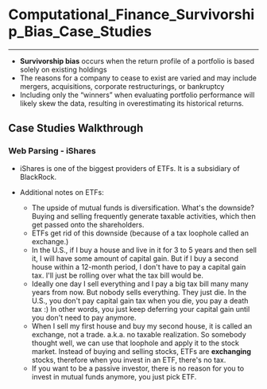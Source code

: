 # Computational_Finance_Survivorship_Bias_Case_Studies
------------------------------------------------

* **Survivorship bias** occurs when the return profile of a portfolio is based solely on existing holdings
* The reasons for a company to cease to exist are varied and may include mergers, acquisitions, corporate restructurings, or bankruptcy
* Including only the “winners” when evaluating portfolio performance will likely skew the data, resulting in overestimating its historical returns.

## Case Studies Walkthrough

### Web Parsing - iShares

* iShares is one of the biggest providers of ETFs. It is a subsidiary of BlackRock.

* Additional notes on ETFs:
  *  The upside of mutual funds is diversification. What's the downside? Buying and selling frequently generate taxable activities, which then get passed onto the shareholders.
  *  ETFs get rid of this downside (because of a tax loophole called an exchange.)
  *  In the U.S., if I buy a house and live in it for 3 to 5 years and then sell it, I will have some amount of capital gain. But if I buy a second house within a 12-month period, I don't have to pay a capital gain tax. I'll just be rolling over what the tax bill would be.
  *  Ideally one day I sell everything and I pay a big tax bill many many years from now. But nobody sells everything. They just die. In the U.S., you don't pay capital gain tax when you die, you pay a death tax :) In other words, you just keep deferring your capital gain until you don't need to pay anymore. 
  *  When I sell my first house and buy my second house, it is called an exchange, not a trade. a.k.a. no taxable realization. So somebody thought well, we can use that loophole and apply it to the stock market. Instead of buying and selling stocks, ETFs are **exchanging** stocks, therefore when you invest in an ETF, there's no tax. 
  *  If you want to be a passive investor, there is no reason for you to invest in mutual funds anymore, you just pick ETF. 
